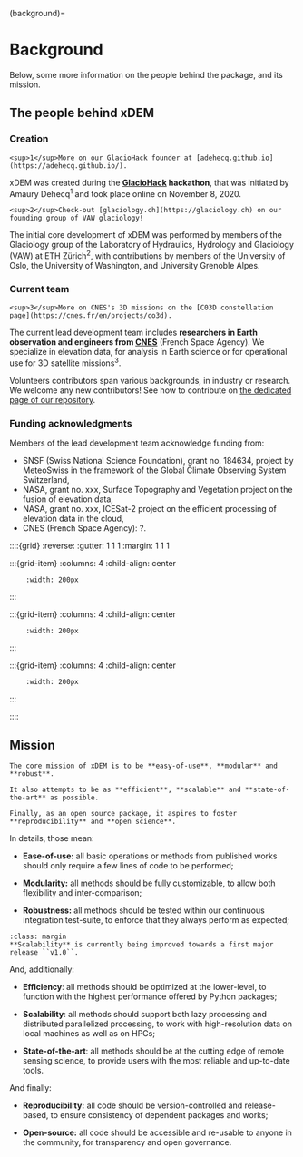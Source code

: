 (background)=

# Background

Below, some more information on the people behind the package, and its mission.

## The people behind xDEM

### Creation

```{margin}
<sup>1</sup>More on our GlacioHack founder at [adehecq.github.io](https://adehecq.github.io/).
```

xDEM was created during the **[GlacioHack](https://github.com/GlacioHack) hackathon**, that was initiated by
Amaury Dehecq<sup>1</sup> and took place online on November 8, 2020.

```{margin}
<sup>2</sup>Check-out [glaciology.ch](https://glaciology.ch) on our founding group of VAW glaciology!
```

The initial core development of xDEM was performed by members of the Glaciology group of the Laboratory of Hydraulics, Hydrology and
Glaciology (VAW) at ETH Zürich<sup>2</sup>, with contributions by members of the University of Oslo, the University of Washington, and University
Grenoble Alpes.

### Current team

```{margin}
<sup>3</sup>More on CNES's 3D missions on the [C03D constellation page](https://cnes.fr/en/projects/co3d).
```

The current lead development team includes **researchers in Earth observation and engineers from
[CNES](https://cnes.fr/en)** (French Space Agency). We specialize in elevation data, for analysis in Earth science or 
for operational use for 3D satellite missions<sup>3</sup>.

Volunteers contributors span various backgrounds, in industry or research. We welcome
any new contributors! See how to contribute on [the dedicated page of our repository](https://github.com/GlacioHack/xdem/blob/main/CONTRIBUTING.md).

### Funding acknowledgments

Members of the lead development team acknowledge funding from:
- SNSF (Swiss National Science Foundation), grant no. 184634, project by MeteoSwiss in the framework of the Global Climate Observing System Switzerland,
- NASA, grant no. xxx, Surface Topography and Vegetation project on the fusion of elevation data,
- NASA, grant no. xxx, ICESat-2 project on the efficient processing of elevation data in the cloud,
- CNES (French Space Agency): ?.


::::{grid}
:reverse:
:gutter: 1 1 1
:margin: 1 1 1

:::{grid-item}
:columns: 4
:child-align: center

```{image} ./_static/nasa_logo.svg
    :width: 200px
```

:::

:::{grid-item}
:columns: 4
:child-align: center

```{image} ./_static/snsf_logo.svg
    :width: 200px
```

:::

:::{grid-item}
:columns: 4
:child-align: center

```{image} ./_static/cnes_logo.svg
    :width: 200px
```

:::


::::

## Mission

```{epigraph}
The core mission of xDEM is to be **easy-of-use**, **modular** and **robust**.

It also attempts to be as **efficient**, **scalable** and **state-of-the-art** as possible.

Finally, as an open source package, it aspires to foster **reproducibility** and **open science**.
```

In details, those mean:

- **Ease-of-use:** all basic operations or methods from published works should only require a few lines of code to be performed;

- **Modularity:** all methods should be fully customizable, to allow both flexibility and inter-comparison;

- **Robustness:** all methods should be tested within our continuous integration test-suite, to enforce that they always perform as expected;

```{note}
:class: margin
**Scalability** is currently being improved towards a first major release ``v1.0``.
```

And, additionally:

- **Efficiency**: all methods should be optimized at the lower-level, to function with the highest performance offered by Python packages;

- **Scalability**: all methods should support both lazy processing and distributed parallelized processing, to work with high-resolution data on local machines as well as on HPCs;

- **State-of-the-art**: all methods should be at the cutting edge of remote sensing science, to provide users with the most reliable and up-to-date tools.

And finally:

- **Reproducibility:** all code should be version-controlled and release-based, to ensure consistency of dependent
  packages and works;

- **Open-source:** all code should be accessible and re-usable to anyone in the community, for transparency and open governance.
